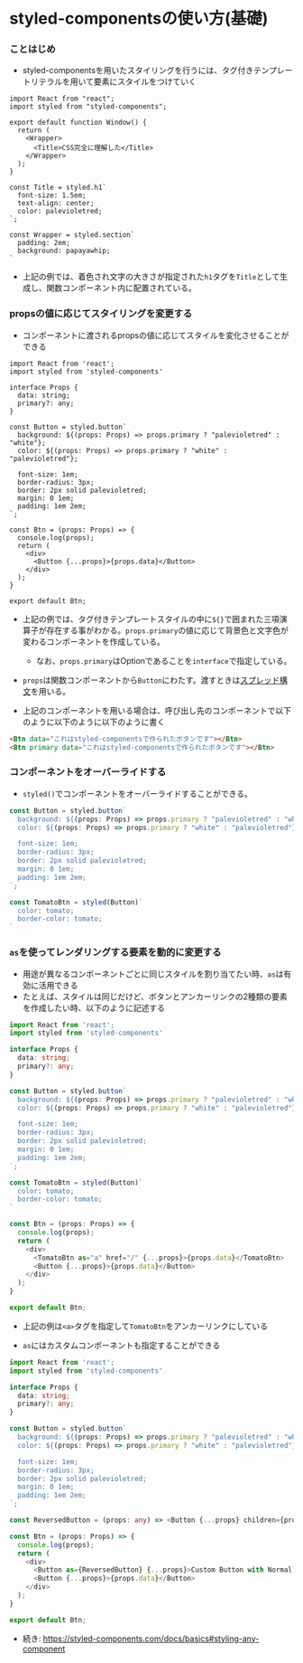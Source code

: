 # styled-componentsの使い方(基礎)
### ことはじめ
- styled-componentsを用いたスタイリングを行うには、タグ付きテンプレートリテラルを用いて要素にスタイルをつけていく

```tsx
import React from "react";
import styled from "styled-components";

export default function Window() {
  return (
    <Wrapper>
      <Title>CSS完全に理解した</Title>
    </Wrapper>
  );
}

const Title = styled.h1`
  font-size: 1.5em;
  text-align: center;
  color: palevioletred;
`;

const Wrapper = styled.section`
  padding: 2em;
  background: papayawhip;
`
```

- 上記の例では、着色され文字の大きさが指定された`h1`タグを`Title`として生成し、関数コンポーネント内に配置されている。

### propsの値に応じてスタイリングを変更する
- コンポーネントに渡されるpropsの値に応じてスタイルを変化させることができる

```tsx
import React from 'react';
import styled from 'styled-components'

interface Props {
  data: string;
  primary?: any;
}

const Button = styled.button`
  background: ${(props: Props) => props.primary ? "palevioletred" : "white"};
  color: ${(props: Props) => props.primary ? "white" : "palevioletred"};

  font-size: 1em;
  border-radius: 3px;
  border: 2px solid palevioletred;
  margin: 0 1em;
  padding: 1em 2em;
`;

const Btn = (props: Props) => {
  console.log(props);
  return (
    <div>
      <Button {...props}>{props.data}</Button>
    </div>
  );
}

export default Btn;
```

- 上記の例では、タグ付きテンプレートスタイルの中に`${}`で囲まれた三項演算子が存在する事がわかる。`props.primary`の値に応じて背景色と文字色が変わるコンポーネントを作成している。
  - なお、`props.primary`はOptionであることを`interface`で指定している。
- `props`は関数コンポーネントから`Button`にわたす。渡すときは[スプレッド構文]()を用いる。

- 上記のコンポーネントを用いる場合は、呼び出し先のコンポーネントで以下のように以下のように以下のように書く

```html
<Btn data="これはstyled-componentsで作られたボタンです"></Btn>
<Btn primary data="これはstyled-componentsで作られたボタンです"></Btn>
```

### コンポーネントをオーバーライドする
- `styled()`でコンポーネントをオーバーライドすることができる。

```typescript
const Button = styled.button`
  background: ${(props: Props) => props.primary ? "palevioletred" : "white"};
  color: ${(props: Props) => props.primary ? "white" : "palevioletred"};

  font-size: 1em;
  border-radius: 3px;
  border: 2px solid palevioletred;
  margin: 0 1em;
  padding: 1em 2em;
`;

const TomatoBtn = styled(Button)`
  color: tomato;
  border-color: tomato;
`
```

### `as`を使ってレンダリングする要素を動的に変更する
- 用途が異なるコンポーネントごとに同じスタイルを割り当てたい時、`as`は有効に活用できる
- たとえば、スタイルは同じだけど、ボタンとアンカーリンクの2種類の要素を作成したい時、以下のように記述する

```typescript
import React from 'react';
import styled from 'styled-components'

interface Props {
  data: string;
  primary?: any;
}

const Button = styled.button`
  background: ${(props: Props) => props.primary ? "palevioletred" : "white"};
  color: ${(props: Props) => props.primary ? "white" : "palevioletred"};

  font-size: 1em;
  border-radius: 3px;
  border: 2px solid palevioletred;
  margin: 0 1em;
  padding: 1em 2em;
`;

const TomatoBtn = styled(Button)`
  color: tomato;
  border-color: tomato;
`

const Btn = (props: Props) => {
  console.log(props);
  return (
    <div>
      <TomatoBtn as="a" href="/" {...props}>{props.data}</TomatoBtn>
      <Button {...props}>{props.data}</Button>
    </div>
  );
}

export default Btn;
```

- 上記の例は`<a>`タグを指定して`TomatoBtn`をアンカーリンクにしている

- `as`にはカスタムコンポーネントも指定することができる

```typescript
import React from 'react';
import styled from 'styled-components'

interface Props {
  data: string;
  primary?: any;
}

const Button = styled.button`
  background: ${(props: Props) => props.primary ? "palevioletred" : "white"};
  color: ${(props: Props) => props.primary ? "white" : "palevioletred"};

  font-size: 1em;
  border-radius: 3px;
  border: 2px solid palevioletred;
  margin: 0 1em;
  padding: 1em 2em;
`;

const ReversedButton = (props: any) => <Button {...props} children={props.children.split('').reverse()} />

const Btn = (props: Props) => {
  console.log(props);
  return (
    <div>
      <Button as={ReversedButton} {...props}>Custom Button with Normal Button styles</Button>
      <Button {...props}>{props.data}</Button>
    </div>
  );
}

export default Btn;
```

- 続き: https://styled-components.com/docs/basics#styling-any-component